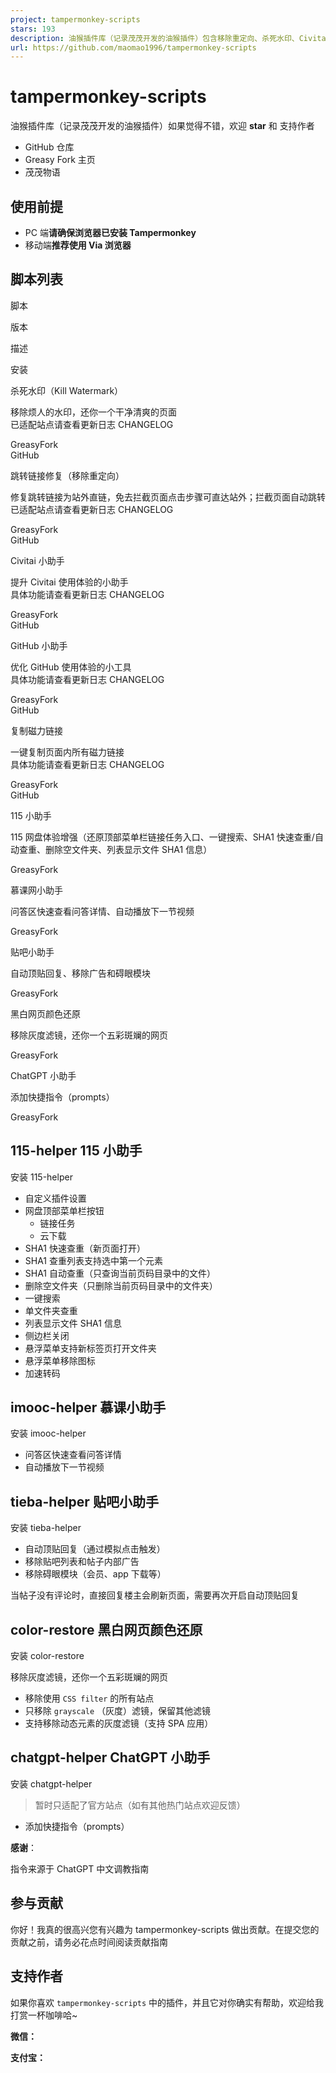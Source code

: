 ```yaml
---
project: tampermonkey-scripts
stars: 193
description: 油猴插件库（记录茂茂开发的油猴插件）包含移除重定向、杀死水印、Civitai 小助手、GitHub 小助手、复制磁力链接、115 小助手、慕课网小助手等
url: https://github.com/maomao1996/tampermonkey-scripts
---
```


tampermonkey-scripts
====================

油猴插件库（记录茂茂开发的油猴插件）如果觉得不错，欢迎 **star** 和 支持作者

-   GitHub 仓库
-   Greasy Fork 主页
-   茂茂物语

使用前提
----

-   PC 端**请确保浏览器已安装 Tampermonkey**
-   移动端**推荐使用 Via 浏览器**

脚本列表
----

脚本

版本

描述

安装

杀死水印（Kill Watermark）

移除烦人的水印，还你一个干净清爽的页面  
已适配站点请查看更新日志 CHANGELOG

GreasyFork  
GitHub

跳转链接修复（移除重定向）

修复跳转链接为站外直链，免去拦截页面点击步骤可直达站外；拦截页面自动跳转  
已适配站点请查看更新日志 CHANGELOG

GreasyFork  
GitHub

Civitai 小助手

提升 Civitai 使用体验的小助手  
具体功能请查看更新日志 CHANGELOG

GreasyFork  
GitHub

GitHub 小助手

优化 GitHub 使用体验的小工具  
具体功能请查看更新日志 CHANGELOG

GreasyFork  
GitHub

复制磁力链接

一键复制页面内所有磁力链接  
具体功能请查看更新日志 CHANGELOG

GreasyFork  
GitHub

115 小助手

115 网盘体验增强（还原顶部菜单栏链接任务入口、一键搜索、SHA1 快速查重/自动查重、删除空文件夹、列表显示文件 SHA1 信息）

GreasyFork

慕课网小助手

问答区快速查看问答详情、自动播放下一节视频

GreasyFork

贴吧小助手

自动顶贴回复、移除广告和碍眼模块

GreasyFork

黑白网页颜色还原

移除灰度滤镜，还你一个五彩斑斓的网页

GreasyFork

ChatGPT 小助手

添加快捷指令（prompts）

GreasyFork

115-helper 115 小助手
------------------

安装 115-helper

-   自定义插件设置
-   网盘顶部菜单栏按钮
    -   链接任务
    -   云下载
-   SHA1 快速查重（新页面打开）
-   SHA1 查重列表支持选中第一个元素
-   SHA1 自动查重（只查询当前页码目录中的文件）
-   删除空文件夹（只删除当前页码目录中的文件夹）
-   一键搜索
-   单文件夹查重
-   列表显示文件 SHA1 信息
-   侧边栏关闭
-   悬浮菜单支持新标签页打开文件夹
-   悬浮菜单移除图标
-   加速转码

imooc-helper 慕课小助手
------------------

安装 imooc-helper

-   问答区快速查看问答详情
-   自动播放下一节视频

tieba-helper 贴吧小助手
------------------

安装 tieba-helper

-   自动顶贴回复（通过模拟点击触发）
-   移除贴吧列表和帖子内部广告
-   移除碍眼模块（会员、app 下载等）

当帖子没有评论时，直接回复楼主会刷新页面，需要再次开启自动顶贴回复

color-restore 黑白网页颜色还原
----------------------

安装 color-restore

移除灰度滤镜，还你一个五彩斑斓的网页

-   移除使用 `CSS filter` 的所有站点
-   只移除 `grayscale` （灰度）滤镜，保留其他滤镜
-   支持移除动态元素的灰度滤镜（支持 SPA 应用）

chatgpt-helper ChatGPT 小助手
--------------------------

安装 chatgpt-helper

> 暂时只适配了官方站点（如有其他热门站点欢迎反馈）

-   添加快捷指令（prompts）

**感谢**：

指令来源于 ChatGPT 中文调教指南

参与贡献
----

你好！我真的很高兴您有兴趣为 tampermonkey-scripts 做出贡献。在提交您的贡献之前，请务必花点时间阅读贡献指南

支持作者
----

如果你喜欢 `tampermonkey-scripts` 中的插件，并且它对你确实有帮助，欢迎给我打赏一杯咖啡哈~

**微信：**

**支付宝：**
